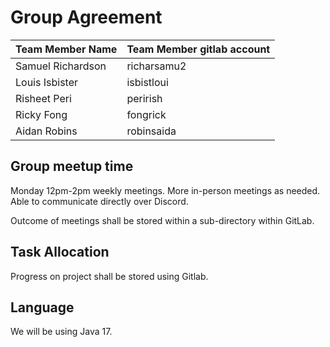 # Group Agreement

| Team Member Name  | Team Member gitlab account |
|----------         |----------                  |
| Samuel Richardson | richarsamu2                |
| Louis Isbister    | isbistloui                 |
| Risheet Peri      | perirish                   |
| Ricky Fong        | fongrick                   |
| Aidan Robins      | robinsaida                 |

## Group meetup time
Monday 12pm-2pm weekly meetings.
More in-person meetings as needed. Able to communicate directly over Discord.

Outcome of meetings shall be stored within a sub-directory within GitLab.

## Task Allocation
Progress on project shall be stored using Gitlab.

## Language
We will be using Java 17.


